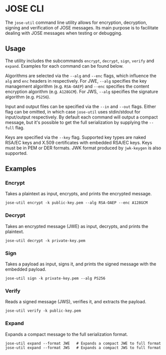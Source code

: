 # JOSE CLI

The `jose-util` command line utility allows for encryption, decryption, signing
and verification of JOSE messages. Its main purpose is to facilitate dealing
with JOSE messages when testing or debugging.

## Usage

The utility includes the subcommands `encrypt`, `decrypt`, `sign`, `verify` and
`expand`. Examples for each command can be found below.

Algorithms are selected via the `--alg` and `--enc` flags, which influence the
`alg` and `enc` headers in respectively. For JWE, `--alg` specifies the key
management algorithm (e.g. `RSA-OAEP`) and `--enc` specifies the content
encryption algorithm (e.g. `A128GCM`). For JWS, `--alg` specifies the
signature algorithm (e.g. `PS256`).

Input and output files can be specified via the `--in` and `--out` flags.
Either flag can be omitted, in which case `jose-util` uses stdin/stdout for
input/output respectively. By default each command will output a compact
message, but it's possible to get the full serialization by supplying the
`--full` flag.

Keys are specified via the `--key` flag. Supported key types are naked RSA/EC
keys and X.509 certificates with embedded RSA/EC keys. Keys must be in PEM
or DER formats. JWK format produced by `jwk-keygen` is also supported.

## Examples

### Encrypt

Takes a plaintext as input, encrypts, and prints the encrypted message.

    jose-util encrypt -k public-key.pem --alg RSA-OAEP --enc A128GCM

### Decrypt

Takes an encrypted message (JWE) as input, decrypts, and prints the plaintext.

    jose-util decrypt -k private-key.pem

### Sign

Takes a payload as input, signs it, and prints the signed message with the embedded payload.

    jose-util sign -k private-key.pem --alg PS256

### Verify

Reads a signed message (JWS), verifies it, and extracts the payload.

    jose-util verify -k public-key.pem

### Expand

Expands a compact message to the full serialization format.

    jose-util expand --format JWE   # Expands a compact JWE to full format
    jose-util expand --format JWS   # Expands a compact JWS to full format
